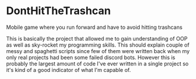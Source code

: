 # DontHitTheTrashcan
Mobile game where you run forward and have to avoid hitting trashcans

This is basically the project that allowed me to gain understanding of OOP as well as sky-rocket my programming skills.
This should explain couple of messy and spaghetti scripts since few of them were written back when my only real projects had been some failed discord bots.
However this is probably the largest amount of code I've ever written in a single project so it's kind of a good indicator of what I'm capable of.

